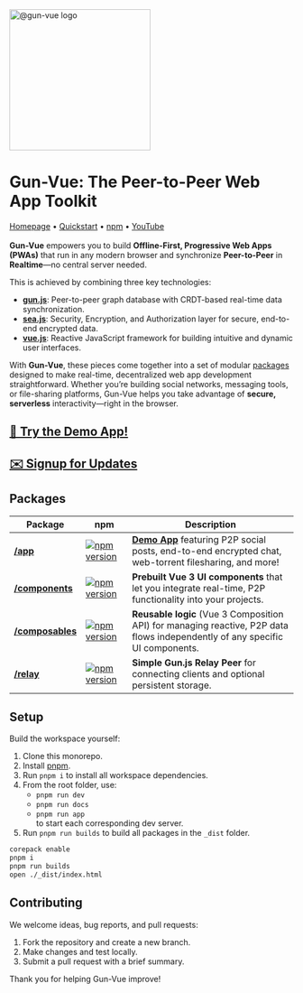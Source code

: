<a href="https://gun-vue.js.org">
  <img src="https://gun-vue.js.org/media/gun-vue-logo.svg" alt="@gun-vue logo" width="250" />
</a>

# Gun-Vue: The Peer-to-Peer Web App Toolkit

[Homepage](https://gun-vue.js.org) •
[Quickstart](https://gun-vue.js.org/tutorials/getting-started.html) •
[npm](https://npmjs.com/org/gun-vue) •
[YouTube](https://www.youtube.com/playlist?list=PLncuCCb2zjt6wmlSNLiK1lZl150qX-rAw)
<br><br>
**Gun-Vue** empowers you to build **Offline-First, Progressive Web Apps (PWAs)** that run in any modern browser and synchronize **Peer-to-Peer** in **Realtime**—no central server needed.

This is achieved by combining three key technologies:

- [**gun.js**](https://gun.eco): Peer-to-peer graph database with CRDT-based real-time data synchronization.
- [**sea.js**](https://gun.eco/docs/SEA): Security, Encryption, and Authorization layer for secure, end-to-end encrypted data.
- [**vue.js**](https://vuejs.org): Reactive JavaScript framework for building intuitive and dynamic user interfaces.

With **Gun-Vue**, these pieces come together into a set of modular [packages](#packages) designed to make real-time, decentralized web app development straightforward. Whether you’re building social networks, messaging tools, or file-sharing platforms, Gun-Vue helps you take advantage of **secure, serverless** interactivity—right in the browser.

## [**📱 Try the Demo App!**](https://gun-vue.js.org/app)

## [**✉️ Signup for Updates**](https://forms.gle/4oBqAE7xNDaCvFSY8)

## Packages

| Package                                                                       | npm                                                                                                                                                               | Description                                                                                                                          |
| ----------------------------------------------------------------------------- | ----------------------------------------------------------------------------------------------------------------------------------------------------------------- | ------------------------------------------------------------------------------------------------------------------------------------ |
| [**/app**](https://github.com/DeFUCC/gun-vue/tree/master/app)                 | [![npm version](https://img.shields.io/npm/v/@gun-vue/app?color=E23C92&logo=npm&style=for-the-badge)](https://www.npmjs.com/package/@gun-vue/app)                 | [**Demo App**](https://gun-vue.js.org/app) featuring P2P social posts, end-to-end encrypted chat, web-torrent filesharing, and more! |
| [**/components**](https://github.com/DeFUCC/gun-vue/tree/master/components)   | [![npm version](https://img.shields.io/npm/v/@gun-vue/components?color=E23C92&logo=npm&style=for-the-badge)](https://www.npmjs.com/package/@gun-vue/components)   | **Prebuilt Vue 3 UI components** that let you integrate real-time, P2P functionality into your projects.                             |
| [**/composables**](https://github.com/DeFUCC/gun-vue/tree/master/composables) | [![npm version](https://img.shields.io/npm/v/@gun-vue/composables?color=E23C92&logo=npm&style=for-the-badge)](https://www.npmjs.com/package/@gun-vue/composables) | **Reusable logic** (Vue 3 Composition API) for managing reactive, P2P data flows independently of any specific UI components.        |
| [**/relay**](https://github.com/DeFUCC/gun-vue/tree/master/relay)             | [![npm version](https://img.shields.io/npm/v/@gun-vue/relay?color=E23C92&logo=npm&style=for-the-badge)](https://www.npmjs.com/package/@gun-vue/relay)             | **Simple Gun.js Relay Peer** for connecting clients and optional persistent storage.                                                 |

## Setup

Build the workspace yourself:

1. Clone this monorepo.
2. Install [pnpm](https://pnpm.io/installation).
3. Run `pnpm i` to install all workspace dependencies.
4. From the root folder, use:
   - `pnpm run dev`
   - `pnpm run docs`
   - `pnpm run app`  
     to start each corresponding dev server.
5. Run `pnpm run builds` to build all packages in the `_dist` folder.

```bash
corepack enable
pnpm i
pnpm run builds
open ./_dist/index.html
```

## Contributing

We welcome ideas, bug reports, and pull requests:

1. Fork the repository and create a new branch.
2. Make changes and test locally.
3. Submit a pull request with a brief summary.

Thank you for helping Gun-Vue improve!
